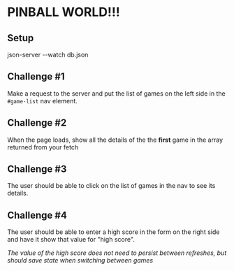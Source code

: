 # PINBALL WORLD!!!

## Setup
json-server --watch db.json

## Challenge #1
Make a request to the server and put the list of games on the left side in the `#game-list` nav element.

## Challenge #2
When the page loads, show all the details of the the **first** game in the array returned from your fetch

## Challenge #3
The user should be able to click on the list of games in the nav to see its details.

## Challenge #4 
The user should be able to enter a high score in the form on the right side and have it show that value for "high score".

*The value of the high score does not need to persist between refreshes, but should save state when switching between games*

